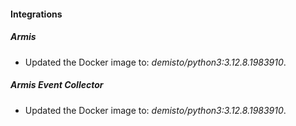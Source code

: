 
#### Integrations

##### Armis

- Updated the Docker image to: *demisto/python3:3.12.8.1983910*.

##### Armis Event Collector

- Updated the Docker image to: *demisto/python3:3.12.8.1983910*.

